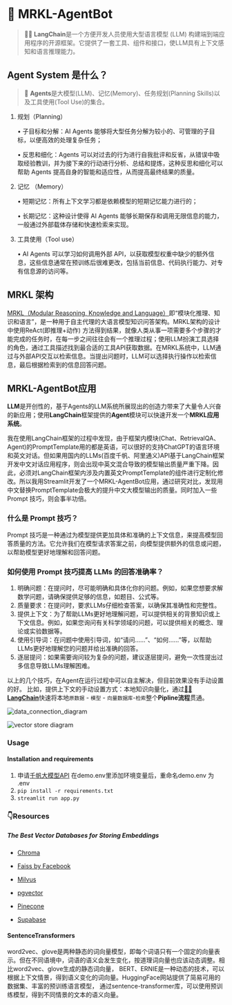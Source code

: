 # 🤖 MRKL-AgentBot

> 🦜🔗 **LangChain**是一个方便开发人员使用大型语言模型 (LLM) 构建端到端应用程序的开源框架。它提供了一套工具、组件和接口，使LLM具有上下文感知和语言推理能力。

## Agent System 是什么？

> 🚀 **Agents**是大模型(LLM)、记忆(Memory)、任务规划(Planning Skills)以及工具使用(Tool Use)的集合。

1. 规划（Planning）

    • 子目标和分解：AI Agents 能够将大型任务分解为较小的、可管理的子目标，以便高效的处理复杂任务；

    • 反思和细化：Agents 可以对过去的行为进行自我批评和反省，从错误中吸取经验教训，并为接下来的行动进行分析、总结和提炼，这种反思和细化可以帮助 Agents 提高自身的智能和适应性，从而提高最终结果的质量。

2. 记忆 （Memory）

    • 短期记忆：所有上下文学习都是依赖模型的短期记忆能力进行的；

    • 长期记忆：这种设计使得 AI Agents 能够长期保存和调用无限信息的能力，一般通过外部载体存储和快速检索来实现。

3. 工具使用（Tool use）

    • AI Agents 可以学习如何调用外部 API，以获取模型权重中缺少的额外信息，这些信息通常在预训练后很难更改，包括当前信息、代码执行能力、对专有信息源的访问等。

## MRKL 架构

[MRKL（Modular Reasoning, Knowledge and Language）](https://zhuanlan.zhihu.com/p/664133752)即“模块化推理、知识和语言”，是一种用于自主代理的大语言模型知识问答架构。MRKL架构的设计中使用ReAct(即推理+动作) 方法得到结果，就像人类从事一项需要多个步骤的才能完成的任务时，在每一步之间往往会有一个推理过程；使用LLM扮演工具选择的角色，通过工具描述找到最合适的工具API获取数据。在MRKL系统中，LLM通过与外部API交互以检索信息。当提出问题时，LLM可以选择执行操作以检索信息，最后根据检索到的信息回答问题。

## MRKL-AgentBot应用

**LLM**是开创性的，基于Agents的LLM系统所展现出的创造力带来了大量令人兴奋的新应用；使用**LangChain**框架提供的**Agent**模块可以快速开发一个**MRKL应用系统**。

我在使用LangChain框架的过程中发现，由于框架内模块(Chat、RetrievalQA、Agent)的PromptTemplate用的都是英语，可以很好的支持ChatGPT的语言环境和英文对话。但如果用国内的LLMs(百度千帆、阿里通义)API基于LangChain框架开发中文对话应用程序，则会出现中英文混合导致的模型输出质量严重下降。因此，必须对LangChain框架内涉及内置英文PromptTemplate的组件进行定制化修改。所以我用Streamlit开发了一个MRKL-AgentBot应用，通过研究对比，发现用中文替换PromptTemplate会极大的提升中文大模型输出的质量。同时加入一些Prompt 技巧，则会事半功倍。

### 什么是 Prompt 技巧？

Prompt 技巧是一种通过为模型提供更加具体和准确的上下文信息，来提高模型回答质量的方法。它允许我们在模型请求答案之前，向模型提供额外的信息或问题，以帮助模型更好地理解和回答问题。

### 如何使用 Prompt 技巧提高 LLMs 的回答准确率？

1. 明确问题：在提问时，尽可能明确和具体化你的问题。例如，如果您想要求解数学问题，请确保提供足够的信息，如题目、公式等。
2. 质量要求：在提问时，要求LLMs仔细检查答案，以确保其准确性和完整性。
3. 提供上下文：为了帮助LLMs更好地理解问题，可以提供相关的背景知识或上下文信息。例如，如果您询问有关科学领域的问题，可以提供相关的概念、理论或实验数据等。
4. 使用引导词：在问题中使用引导词，如“请问……”、“如何……”等，以帮助LLMs更好地理解您的问题并给出准确的回答。
5. 逐层提问：如果需要询问较为复杂的问题，建议逐层提问，避免一次性提出过多信息导致LLMs理解困难。



以上的几个技巧，在Agent在运行过程中可以自主解决，但目前效果没有手动设置的好。
比如，提供上下文的手动设置方式：本地知识向量化，通过[**🦜️🔗 LangChain**](https://python.langchain.com/)快速将本地`原数据` - `模型` - `向量数据库`-`检索`整个**Pipline流程**贯通。

![data_connection_diagram](https://python.langchain.com/assets/images/data_connection-c42d68c3d092b85f50d08d4cc171fc25.jpg)

![vector store diagram](https://python.langchain.com/assets/images/vector_stores-9dc1ecb68c4cb446df110764c9cc07e0.jpg)

### Usage 
####  Installation and requirements

1. 申请[千帆大模型API](https://cloud.baidu.com/product/wenxinworkshop?track=pinzhuanqianfan) 在demo.env里添加环境变量后，重命名demo.env 为 .env
2. `pip install -r requirements.txt`
3. `streamlit run app.py`

### 👇Resources

##### The Best Vector Databases for Storing Embeddings

- [Chroma](https://safjan.com/the-best-vector-databases-for-storing-embeddings/#chroma)

- [Faiss by Facebook](https://safjan.com/the-best-vector-databases-for-storing-embeddings/#faiss-by-facebook)
- [Milvus](https://safjan.com/the-best-vector-databases-for-storing-embeddings/#milvus)
- [pgvector](https://safjan.com/the-best-vector-databases-for-storing-embeddings/#pgvector)
- [Pinecone](https://safjan.com/the-best-vector-databases-for-storing-embeddings/#pinecone)
- [Supabase](https://safjan.com/the-best-vector-databases-for-storing-embeddings/#supabase)


#### SentenceTransformers

word2vec、glove是两种静态的词向量模型，即每个词语只有一个固定的向量表示。但在不同语境中，词语的语义会发生变化，按道理词向量也应该动态调整。相比word2vec、glove生成的静态词向量， BERT、ERNIE是一种动态的技术，可以根据上下文情景，得到语义变化的词向量。HuggingFace网站提供了简易可用的数据集、丰富的预训练语言模型， 通过sentence-transformer库，可以使用预训练模型，得到不同情景的文本的语义向量。